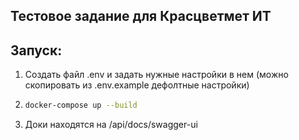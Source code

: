 ## Тестовое задание для Красцветмет ИТ 
## Запуск:
1) Создать файл .env и задать нужные настройки в нем (можно скопировать из .env.example дефолтные настройки)
2) ```bash
   docker-compose up --build
   ```
3) Доки находятся на /api/docs/swagger-ui
